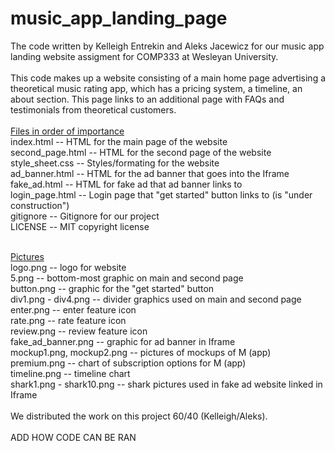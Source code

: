 # music_app_landing_page
The code written by Kelleigh Entrekin and Aleks Jacewicz for our music app landing website assigment for COMP333 at Wesleyan University. 
<br>
<br>
This code makes up a website consisting of a main home page advertising a theoretical music rating app, which has a pricing system, a timeline, an about section. This page links to an additional page with FAQs and testimonials from theoretical customers. 
<br>
<br>
<ins>Files in order of importance</ins> <br>
index.html -- HTML for the main page of the website <br>
second_page.html -- HTML for the second page of the website <br>
style_sheet.css -- Styles/formating for the website <br>
ad_banner.html -- HTML for the ad banner that goes into the Iframe <br>
fake_ad.html -- HTML for fake ad that ad banner links to <br>
login_page.html -- Login page that "get started" button links to (is "under construction")<br>
gitignore -- Gitignore for our project<br>
LICENSE -- MIT copyright license <br>
<br>

<ins>Pictures</ins> <br>
logo.png -- logo for website <br>
5.png -- bottom-most graphic on main and second page<br>
button.png -- graphic for the "get started" button <br>
div1.png - div4.png -- divider graphics used on main and second page<br>
enter.png -- enter feature icon <br>
rate.png -- rate feature icon<br>
review.png -- review feature icon <br>
fake_ad_banner.png -- graphic for ad banner in Iframe<br>
mockup1.png, mockup2.png -- pictures of mockups of M (app)<br>
premium.png -- chart of subscription options for M (app)<br>
timeline.png -- timeline chart<br>
shark1.png - shark10.png -- shark pictures used in fake ad website linked in Iframe<br>
<br>
We distributed the work on this project 60/40 (Kelleigh/Aleks). <br>
<br>
ADD HOW CODE CAN BE RAN 
